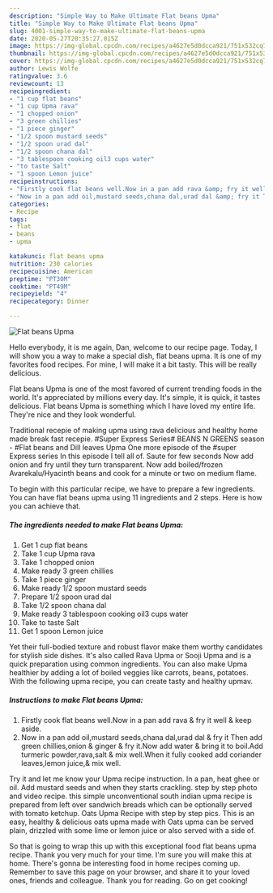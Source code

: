```yaml
---
description: "Simple Way to Make Ultimate Flat beans Upma"
title: "Simple Way to Make Ultimate Flat beans Upma"
slug: 4001-simple-way-to-make-ultimate-flat-beans-upma
date: 2020-05-27T20:35:27.015Z
image: https://img-global.cpcdn.com/recipes/a4627e5d0dcca921/751x532cq70/flat-beans-upma-recipe-main-photo.jpg
thumbnail: https://img-global.cpcdn.com/recipes/a4627e5d0dcca921/751x532cq70/flat-beans-upma-recipe-main-photo.jpg
cover: https://img-global.cpcdn.com/recipes/a4627e5d0dcca921/751x532cq70/flat-beans-upma-recipe-main-photo.jpg
author: Lewis Wolfe
ratingvalue: 3.6
reviewcount: 13
recipeingredient:
- "1 cup flat beans"
- "1 cup Upma rava"
- "1 chopped onion"
- "3 green chillies"
- "1 piece ginger"
- "1/2 spoon mustard seeds"
- "1/2 spoon urad dal"
- "1/2 spoon chana dal"
- "3 tablespoon cooking oil3 cups water"
- "to taste Salt"
- "1 spoon Lemon juice"
recipeinstructions:
- "Firstly cook flat beans well.Now in a pan add rava &amp; fry it well &amp; keep aside."
- "Now in a pan add oil,mustard seeds,chana dal,urad dal &amp; fry it Then add green chillies,onion &amp; ginger &amp; fry it.Now add water &amp; bring it to boil.Add turmeric powder,rava,salt &amp; mix well.When it fully cooked add coriander leaves,lemon juice,&amp; mix well."
categories:
- Recipe
tags:
- flat
- beans
- upma

katakunci: flat beans upma 
nutrition: 230 calories
recipecuisine: American
preptime: "PT30M"
cooktime: "PT49M"
recipeyield: "4"
recipecategory: Dinner

---
```



![Flat beans Upma](https://img-global.cpcdn.com/recipes/a4627e5d0dcca921/751x532cq70/flat-beans-upma-recipe-main-photo.jpg)

Hello everybody, it is me again, Dan, welcome to our recipe page. Today, I will show you a way to make a special dish, flat beans upma. It is one of my favorites food recipes. For mine, I will make it a bit tasty. This will be really delicious.

Flat beans Upma is one of the most favored of current trending foods in the world. It's appreciated by millions every day. It's simple, it is quick, it tastes delicious. Flat beans Upma is something which I have loved my entire life. They're nice and they look wonderful.

Traditional recepie of making upma using rava delicious and healthy home made break fast recepie. #Super Express Series# BEANS N GREENS season - #Flat beans and Dill leaves Upma One more episode of the #super Express series In this episode I tell all of. Saute for few seconds Now add onion and fry until they turn transparent. Now add boiled/frozen Avarekalu/Hyacinth beans and cook for a minute or two on medium flame.


To begin with this particular recipe, we have to prepare a few ingredients. You can have flat beans upma using 11 ingredients and 2 steps. Here is how you can achieve that.

<!--inarticleads1-->

##### The ingredients needed to make Flat beans Upma:

1. Get 1 cup flat beans
1. Take 1 cup Upma rava
1. Take 1 chopped onion
1. Make ready 3 green chillies
1. Take 1 piece ginger
1. Make ready 1/2 spoon mustard seeds
1. Prepare 1/2 spoon urad dal
1. Take 1/2 spoon chana dal
1. Make ready 3 tablespoon cooking oil3 cups water
1. Take to taste Salt
1. Get 1 spoon Lemon juice


Yet their full-bodied texture and robust flavor make them worthy candidates for stylish side dishes. It&#39;s also called Rava Upma or Sooji Upma and is a quick preparation using common ingredients. You can also make Upma healthier by adding a lot of boiled veggies like carrots, beans, potatoes. With the following upma recipe, you can create tasty and healthy upmav. 

<!--inarticleads2-->

##### Instructions to make Flat beans Upma:

1. Firstly cook flat beans well.Now in a pan add rava &amp; fry it well &amp; keep aside.
1. Now in a pan add oil,mustard seeds,chana dal,urad dal &amp; fry it Then add green chillies,onion &amp; ginger &amp; fry it.Now add water &amp; bring it to boil.Add turmeric powder,rava,salt &amp; mix well.When it fully cooked add coriander leaves,lemon juice,&amp; mix well.


Try it and let me know your Upma recipe instruction. In a pan, heat ghee or oil. Add mustard seeds and when they starts crackling. step by step photo and video recipe. this simple unconventional south indian upma recipe is prepared from left over sandwich breads which can be optionally served with tomato ketchup. Oats Upma Recipe with step by step pics. This is an easy, healthy &amp; delicious oats upma made with Oats upma can be served plain, drizzled with some lime or lemon juice or also served with a side of. 

So that is going to wrap this up with this exceptional food flat beans upma recipe. Thank you very much for your time. I'm sure you will make this at home. There's gonna be interesting food in home recipes coming up. Remember to save this page on your browser, and share it to your loved ones, friends and colleague. Thank you for reading. Go on get cooking!
